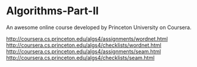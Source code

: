 # Algorithms-Part-II

An awesome online course developed by Princeton University on Coursera.

<http://coursera.cs.princeton.edu/algs4/assignments/wordnet.html>
<http://coursera.cs.princeton.edu/algs4/checklists/wordnet.html>
<http://coursera.cs.princeton.edu/algs4/assignments/seam.html>
<http://coursera.cs.princeton.edu/algs4/checklists/seam.html>
